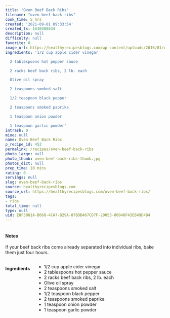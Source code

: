 ```yaml
---
title: "Oven Beef Back Ribs"
filename: "oven-beef-back-ribs"
cook_time: 5 hrs
created: '2021-09-01 09:33:54'
created_ts: 1630488834
description: null
difficulty: null
favorite: 0
image_url: https://healthyrecipesblogs.com/wp-content/uploads/2016/01/oven-beef-ribs-1-300x201.jpg
ingredients: '1/2 cup apple cider vinegar

  2 tablespoons hot pepper sauce

  2 racks beef back ribs, 2 lb. each

  Olive oil spray

  2 teaspoons smoked salt

  1/2 teaspoon black pepper

  2 teaspoons smoked paprika

  1 teaspoon onion powder

  1 teaspoon garlic powder'
intrash: 0
mine: null
name: Oven Beef Back Ribs
p_recipe_id: 452
permalink: /recipes/oven-beef-back-ribs
photo_large: null
photo_thumb: oven-beef-back-ribs-thumb.jpg
photos_dict: null
prep_time: 10 mins
rating: 0
servings: null
slug: oven-beef-back-ribs
source: healthyrecipesblogs.com
source_url: https://healthyrecipesblogs.com/oven-beef-back-ribs/
tags:
- ribs
total_time: null
type: null
uid: E8F3081A-B668-4CA7-B29A-87BDB467CD7F-29053-00040F43EB49D4B4
---
```

<div class="large-8 medium-7 columns" id="writeup">		<div id="notes"><h4>Notes</h4>
<div class="box box-notes"><p>If your beef back ribs come already separated into individual ribs, bake them just four hours.</p>
</div></div>	</div><!-- #writeup -->
</div><!-- #row-one -->
<div class="row" id="row-two">	<div class="medium-4 small-5 columns" id="ingredients"><h4>Ingredients</h4><div class="box box-ingredients content"><ul>
<li>1/2 cup apple cider vinegar</li>
<li>2 tablespoons hot pepper sauce</li>
<li>2 racks beef back ribs, 2 lb. each</li>
<li>Olive oil spray</li>
<li>2 teaspoons smoked salt</li>
<li>1/2 teaspoon black pepper</li>
<li>2 teaspoons smoked paprika</li>
<li>1 teaspoon onion powder</li>
<li>1 teaspoon garlic powder</li>
</ul>
</div>	</div>	<div class="medium-6 small-7 columns" id="directions">	</div>